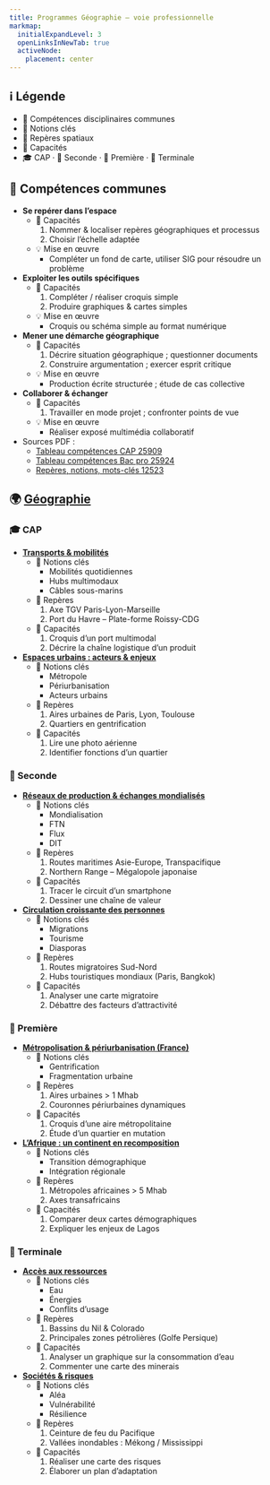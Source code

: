 ```yaml
---
title: Programmes Géographie – voie professionnelle
markmap:
  initialExpandLevel: 3
  openLinksInNewTab: true
  activeNode:
    placement: center
---
```


## ℹ️ Légende <!-- markmap: fold -->

- 🧭 Compétences disciplinaires communes
- 🔑 Notions clés
- 📍 Repères spatiaux
- 🎯 Capacités
- 🎓 CAP · 📘 Seconde · 📗 Première · 📕 Terminale

## 🧭 Compétences communes <!-- markmap: fold -->

- **Se repérer dans l’espace**
  - 🎯 Capacités
    1. Nommer & localiser repères géographiques et processus
    2. Choisir l’échelle adaptée
  - 💡 Mise en œuvre
    - Compléter un fond de carte, utiliser SIG pour résoudre un problème
- **Exploiter les outils spécifiques**
  - 🎯 Capacités
    1. Compléter / réaliser croquis simple
    2. Produire graphiques & cartes simples
  - 💡 Mise en œuvre
    - Croquis ou schéma simple au format numérique
- **Mener une démarche géographique**
  - 🎯 Capacités
    1. Décrire situation géographique ; questionner documents
    2. Construire argumentation ; exercer esprit critique
  - 💡 Mise en œuvre
    - Production écrite structurée ; étude de cas collective
- **Collaborer & échanger**
  - 🎯 Capacités
    1. Travailler en mode projet ; confronter points de vue
  - 💡 Mise en œuvre
    - Réaliser exposé multimédia collaboratif
- Sources PDF :
  - [Tableau compétences CAP 25909](https://eduscol.education.fr/document/25909/download)
  - [Tableau compétences Bac pro 25924](https://eduscol.education.fr/document/25924/download)
  - [Repères, notions, mots-clés 12523](https://eduscol.education.fr/document/12523/download)

## 🌍 [Géographie](https://eduscol.education.fr/1790/programmes-et-ressources-en-histoire-geographie-voie-professionnelle)

### 🎓 CAP

- [**Transports & mobilités**](https://eduscol.education.fr/document/25918/download)
  - 🔑 Notions clés
    - Mobilités quotidiennes
    - Hubs multimodaux
    - Câbles sous-marins
  - 📍 Repères
    1. Axe TGV Paris-Lyon-Marseille
    2. Port du Havre – Plate-forme Roissy-CDG
  - 🎯 Capacités
    1. Croquis d’un port multimodal
    2. Décrire la chaîne logistique d’un produit
- [**Espaces urbains : acteurs & enjeux**](https://eduscol.education.fr/document/25921/download)
  - 🔑 Notions clés
    - Métropole
    - Périurbanisation
    - Acteurs urbains
  - 📍 Repères
    1. Aires urbaines de Paris, Lyon, Toulouse
    2. Quartiers en gentrification
  - 🎯 Capacités
    1. Lire une photo aérienne
    2. Identifier fonctions d’un quartier

### 📘 Seconde

- [**Réseaux de production & échanges mondialisés**](https://eduscol.education.fr/document/25936/download)
  - 🔑 Notions clés
    - Mondialisation
    - FTN
    - Flux
    - DIT
  - 📍 Repères
    1. Routes maritimes Asie-Europe, Transpacifique
    2. Northern Range – Mégalopole japonaise
  - 🎯 Capacités
    1. Tracer le circuit d’un smartphone
    2. Dessiner une chaîne de valeur
- [**Circulation croissante des personnes**](https://eduscol.education.fr/document/25939/download)
  - 🔑 Notions clés
    - Migrations
    - Tourisme
    - Diasporas
  - 📍 Repères
    1. Routes migratoires Sud-Nord
    2. Hubs touristiques mondiaux (Paris, Bangkok)
  - 🎯 Capacités
    1. Analyser une carte migratoire
    2. Débattre des facteurs d’attractivité

### 📗 Première

- [**Métropolisation & périurbanisation (France)**](https://eduscol.education.fr/document/25948/download)
  - 🔑 Notions clés
    - Gentrification
    - Fragmentation urbaine
  - 📍 Repères
    1. Aires urbaines > 1 Mhab
    2. Couronnes périurbaines dynamiques
  - 🎯 Capacités
    1. Croquis d’une aire métropolitaine
    2. Étude d’un quartier en mutation
- [**L’Afrique : un continent en recomposition**](https://eduscol.education.fr/document/25951/download)
  - 🔑 Notions clés
    - Transition démographique
    - Intégration régionale
  - 📍 Repères
    1. Métropoles africaines > 5 Mhab
    2. Axes transafricains
  - 🎯 Capacités
    1. Comparer deux cartes démographiques
    2. Expliquer les enjeux de Lagos

### 📕 Terminale

- [**Accès aux ressources**](https://eduscol.education.fr/document/10145/download)
  - 🔑 Notions clés
    - Eau
    - Énergies
    - Conflits d’usage
  - 📍 Repères
    1. Bassins du Nil & Colorado
    2. Principales zones pétrolières (Golfe Persique)
  - 🎯 Capacités
    1. Analyser un graphique sur la consommation d’eau
    2. Commenter une carte des minerais
- [**Sociétés & risques**](https://eduscol.education.fr/document/10148/download)
  - 🔑 Notions clés
    - Aléa
    - Vulnérabilité
    - Résilience
  - 📍 Repères
    1. Ceinture de feu du Pacifique
    2. Vallées inondables : Mékong / Mississippi
  - 🎯 Capacités
    1. Réaliser une carte des risques
    2. Élaborer un plan d’adaptation
